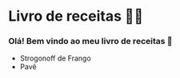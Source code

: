 # Livro de receitas :man_cook:

### Olá! Bem vindo ao meu livro de receitas :book:

- Strogonoff de Frango
- Pavê

